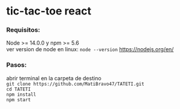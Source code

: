 # tic-tac-toe react

### Requisitos:
 Node >= 14.0.0 y npm >= 5.6
 <br>
 ver version de node en linux:
`node --version`
 https://nodejs.org/en/
<br>
### Pasos:
abrir terminal en la carpeta de destino
<br>
`git clone https://github.com/MatiBravo47/TATETI.git`
<br>
`cd TATETI`
<br>
`npm install`
<br>
`npm start`
